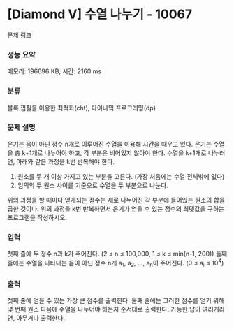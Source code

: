# [Diamond V] 수열 나누기 - 10067 

[문제 링크](https://www.acmicpc.net/problem/10067) 

### 성능 요약

메모리: 196696 KB, 시간: 2160 ms

### 분류

볼록 껍질을 이용한 최적화(cht), 다이나믹 프로그래밍(dp)

### 문제 설명

<p>은기는 음이 아닌 정수 n개로 이루어진 수열을 이용해 시간을 때우고 있다. 은기는 수열을 총 k+1개로 나누어야 하고, 각 부분은 비어있지 않아야 한다. 수열을 k+1개로 나누러면, 아래와 같은 과정을 k번 반복해야 한다.</p>

<ol>
	<li>원소를 두 개 이상 가지고 있는 부분을 고른다. (가장 처음에는 수열 전체밖에 없다)</li>
	<li>임의의 두 원소 사이를 기준으로 수열을 두 부분으로 나눈다.</li>
</ol>

<p>위의 과정을 할 때마다 얻게되는 점수는 새로 나누어진 각 부분에 들어있는 원소의 합을 곱한 것이다. 위의 과정을 k번 반복하면서 은기가 얻을 수 있는 점수의 최댓값을 구하는 프로그램을 작성하시오.</p>

### 입력 

 <p>첫째 줄에 두 정수 n과 k가 주어진다. (2 ≤ n ≤ 100,000, 1 ≤ k ≤ min(n-1, 200)) 둘째 줄에는 수열을 나타내는 음이 아닌 정수 n개 a<sub>1</sub>, a<sub>2</sub>, ..., a<sub>n</sub>이 주어진다. (0 ≤ a<sub>i</sub> ≤ 10<sup>4</sup>)</p>

### 출력 

 <p>첫째 줄에 얻을 수 있는 가장 큰 점수를 출력한다. 둘째 줄에는 그러한 점수를 얻기 위해 몇 번째 원소 다음에 수열을 나누어야 하는지 순서대로 출력한다. 가능한 답이 여러개라면, 아무거나 출력한다.</p>

